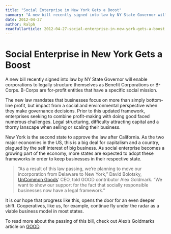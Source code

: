 ```yaml
---
title: "Social Enterprise in New York Gets a Boost"
summary: "A new bill recently signed into law by NY State Governor will enable corporations to legally structure themselves as Benefit Corporations or B-Corps. B-Corps are for-profit entities that have a specific social mission."
date: 2012-04-27
author: Ralph
readfullarticle: 2012-04-27-social-enterprise-in-new-york-gets-a-boost
---
```


# Social Enterprise in New York Gets a Boost

A new bill recently signed into law by NY State Governor will enable corporations to legally structure themselves as Benefit Corporations or B-Corps. B-Corps are for-profit entities that have a specific social mission.

The new law mandates that businesses focus on more than simply bottom-line profit, but impact from a social and environmental perspective when they make governance decisions. Prior to this updated framework, enterprises seeking to combine profit-making with doing good faced numerous challenges. Legal structuring, difficulty attracting capital and a thorny lanscape when selling or scaling their business.

New York is the second state to approve the law after California. As the two major economies in the US, this is a big deal for capitalism and a country, plagued by the self interest of big business. As social enterprise becomes a growing part of the economy, more states are expected to adopt these frameworks in order to keep businesses in their respective state.

> “As a result of this law passing, we’re planning to move our incorporation from Delaware to New York,” David Bolotsky, [UnCommon Goods](http://www.uncommongoods.com/)’ CEO, told GOOD contributor Alex Goldmark. “We want to show our support for the fact that socially responsible businesses now have a legal framework.”

It is our hope that progress like this, opens the door for an even deeper shift. Cooperatives, like us, for example, continue fly under the radar as a viable business model in most states.

To read more about the passing of this bill, check out Alex’s Goldmarks article on [GOOD](http://www.good.is/post/in-new-york-a-legislative-victory-for-social-enterprise/).
